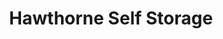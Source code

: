 ---
title: "Hawthorne Self Storage"
url: /hawthorne/hawthorne-self-storage-61st-avenue/
shop: storage rental
---